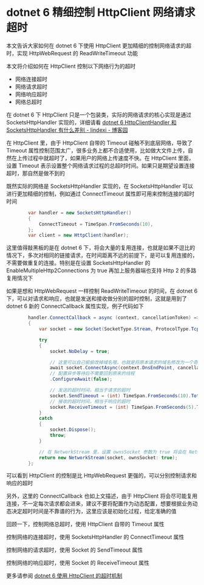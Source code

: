 # dotnet 6 精细控制 HttpClient 网络请求超时

本文告诉大家如何在 dotnet 6 下使用 HttpClient 更加精细的控制网络请求的超时，实现 HttpWebRequest 的 ReadWriteTimeout 功能

<!--more-->
<!-- CreateTime:2022/7/25 8:28:00 -->

<!-- 发布 -->
<!-- 博客 -->

本文将介绍如何在 HttpClient 控制以下网络行为的超时

- 网络连接超时
- 网络请求超时
- 网络响应超时
- 网络总超时

在 dotnet 6 下 HttpClient 只是一个包装类，实际的网络请求的核心实现是通过 SocketsHttpHandler 实现的，详细请看 [dotnet 6 HttpClientHandler 和 SocketsHttpHandler 有什么差别 - lindexi - 博客园](https://www.cnblogs.com/lindexi/p/16492703.html)

在 HttpClient 里，由于 HttpClient 自带的 Timeout 碰触不到底层网络，导致了 Timeout 属性控制范围太广，很多业务上都不合适使用，比如做大文件上传，自然在上传过程中就超时了，如果用户的网络上传速度不快。在 HttpClient 里面，设置 Timeout 表示设置整个网络请求过程的总超时时间。如果只是期望设置连接超时，那自然是做不到的

既然实际的网络是 SocketsHttpHandler 实现的，在 SocketsHttpHandler 可以进行更加精细的控制，例如通过 ConnectTimeout 属性即可用来控制连接的超时时间

```csharp
        var handler = new SocketsHttpHandler()
        {
            ConnectTimeout = TimeSpan.FromSeconds(10),
        };
        var client = new HttpClient(handler);
```

这里值得敲黑板的是在 dotnet 6 下，将会大量的复用连接，也就是如果不逗比的情况下，多次对相同的链接请求，在时间距离不远的前提下，是可以复用连接的，不需要做重复的连接。特别是在设置 SocketsHttpHandler 的 EnableMultipleHttp2Connections 为 true 再加上服务器端也支持 Http 2 的多路复用情况下

如果是想和 HttpWebRequest 一样控制 ReadWriteTimeout 的时间，在 dotnet 6 下，可以对请求和响应，也就是发送和接收做分别的超时控制，这就是用到了 dotnet 6 新的 ConnectCallback 属性实现，例子代码如下

```csharp
        handler.ConnectCallback = async (context, cancellationToken) =>
        {
            var socket = new Socket(SocketType.Stream, ProtocolType.Tcp);

            try
            {
                socket.NoDelay = true;

                // 这里可以自己偷偷改掉域名哦，也就是将原本请求的域名修改为一个奇怪的域名。这里偷偷改了，团队的其他伙伴可是很难调试出来的哦
                await socket.ConnectAsync(context.DnsEndPoint, cancellationToken)
                // 配置异步等待后不需要回到原来的线程
                .ConfigureAwait(false);

                // 发送的超时时间，相当于请求的超时
                socket.SendTimeout = (int) TimeSpan.FromSeconds(10).TotalMilliseconds;
                // 接收的超时时间，相当于响应的超时
                socket.ReceiveTimeout = (int) TimeSpan.FromSeconds(5).TotalMilliseconds;
            }
            catch
            {
                socket.Dispose();
                throw;
            }

            // 在 NetworkStream 里，设置 ownsSocket 参数为 true 将会在 NetworkStream 被释放的时候，自动释放 Socket 资源
            return new NetworkStream(socket, ownsSocket: true);
        };
```

可以看到 HttpClient 的控制是比 HttpWebRequest 更强的，可以分别控制请求和响应的超时

另外，这里的 ConnectCallback 也如上文描述，由于 HttpClient 将会尽可能复用连接，不一定每次请求都会进来，建议不要将配置作为动态配置，想要根据业务动态决定超时时间是不靠谱的行为，这里应该是初始化过程，给定准确的值

回顾一下，控制网络总超时，使用 HttpClient 自带的 Timeout 属性

控制网络的连接超时，使用 SocketsHttpHandler 的 ConnectTimeout 属性

控制网络的请求超时，使用 Socket 的 SendTimeout 属性

控制网络的响应超时，使用 Socket 的 ReceiveTimeout 属性

更多请参阅 [dotnet 6 使用 HttpClient 的超时机制](https://blog.lindexi.com/post/dotnet-6-%E4%BD%BF%E7%94%A8-HttpClient-%E7%9A%84%E8%B6%85%E6%97%B6%E6%9C%BA%E5%88%B6.html )
